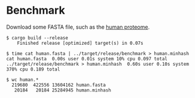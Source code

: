 # Benchmark

Download some FASTA file, such as the [human proteome](https://www.uniprot.org/uniprot/?query=proteome:UP000005640%20reviewed:yes).

```console
$ cargo build --release
    Finished release [optimized] target(s) in 0.07s

$ time cat human.fasta | ../target/release/benchmark > human.minhash
cat human.fasta  0.00s user 0.01s system 10% cpu 0.097 total
../target/release/benchmark > human.minhash  0.60s user 0.10s system 370% cpu 0.189 total

$ wc human.*
  219680  422556 13604162 human.fasta
   20184   20184 25284945 human.minhash
```
